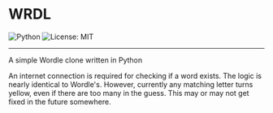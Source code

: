 # WRDL

![Python](https://img.shields.io/badge/Python-3.x-blue.svg)
![License: MIT](https://img.shields.io/badge/License-MIT-yellow.svg)

---

A simple Wordle clone written in Python

An internet connection is required for checking if a word exists. 
The logic is nearly identical to Wordle's. However, currently any matching letter turns yellow, even if there are too many in the guess. This may or may not get fixed in the future somewhere.

